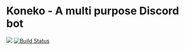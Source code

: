 # Koneko - A multi purpose Discord bot
[<img src="https://img.shields.io/badge/discord-py-blue.svg">](https://github.com/Rapptz/discord.py)  [![Build Status](https://api.travis-ci.com/mrjamy/KonekoBot.svg)](https://travis-ci.com/mrjamy/KonekoBot)
